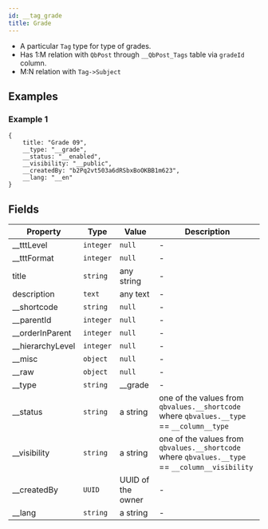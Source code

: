 ```yaml
---
id: __tag_grade
title: Grade
---
```


- A particular `Tag` type for type of grades.
- Has 1:M relation with `QbPost` through `__QbPost_Tags` table via `gradeId` column.
- M:N relation with `Tag->Subject`

## Examples

### Example 1

```
{
    title: "Grade 09",
    __type: "__grade",
    __status: "__enabled",
    __visibility: "__public",
    __createdBy: "b2Pq2vt503a6dRSbxBoOKBB1m623",
    __lang: "__en"
}
```

## Fields

| Property           | Type      | Value             | Description                                                                                     |
| ------------------ | --------- | ----------------- | ----------------------------------------------------------------------------------------------- |
| \_\_tttLevel       | `integer` | `null`            | -                                                                                               |
| \_\_tttFormat      | `integer` | `null`            | -                                                                                               |
| title              | `string`  | any string        | -                                                                                               |
| description        | `text`    | any text          | -                                                                                               |
| \_\_shortcode      | `string`  | `null`            | -                                                                                               |
| \_\_parentId       | `integer` | `null`            | -                                                                                               |
| \_\_orderInParent  | `integer` | `null`            | -                                                                                               |
| \_\_hierarchyLevel | `integer` | `null`            | -                                                                                               |
| \_\_misc           | `object`  | `null`            | -                                                                                               |
| \_\_raw            | `object`  | `null`            | -                                                                                               |
| \_\_type           | `string`  | \_\_grade         | -                                                                                               |
| \_\_status         | `string`  | a string          | one of the values from `qbvalues.__shortcode` where `qbvalues.__type` == `__column__type`       |
| \_\_visibility     | `string`  | a string          | one of the values from `qbvalues.__shortcode` where `qbvalues.__type` == `__column__visibility` |
| \_\_createdBy      | `UUID`    | UUID of the owner | -                                                                                               |
| \_\_lang           | `string`  | a string          | -                                                                                               |
